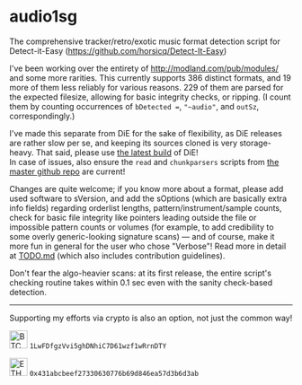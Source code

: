 # audio1sg
 The comprehensive tracker/retro/exotic music format detection script for Detect-it-Easy (https://github.com/horsicq/Detect-It-Easy)

I've been working over the entirety of http://modland.com/pub/modules/ and some more rarities. This currently supports 386 distinct formats, and 19 more of them less reliably for various reasons. 229 of them are parsed for the expected filesize, allowing for basic integrity checks, or ripping. (I count them by counting occurrences of `bDetected =`, `"~audio"`, and `outSz`, correspondingly.)

I've made this separate from DiE for the sake of flexibility, as DiE releases are rather slow per se, and keeping its sources cloned is very storage-heavy. That said, please use [the latest build](https://github.com/horsicq/DIE-engine/releases/tag/Beta) of DiE!\
In case of issues, also ensure the `read` and `chunkparsers` scripts from [the master github repo](https://github.com/horsicq/Detect-It-Easy/tree/master/db) are current!

Changes are quite welcome; if you know more about a format, please add used software to sVersion, and add the sOptions (which are basically extra info fields) regarding orderlist lengths, pattern/instrument/sample counts, check for basic file integrity like pointers leading outside the file or impossible pattern counts or volumes (for example, to add credibility to some overly generic-looking signature scans) — and of course, make it more fun in general for the user who chose "Verbose"! Read more in detail at [TODO.md](TODO.md) (which also includes contribution guidelines).

Don't fear the algo-heavier scans: at its first release, the entire script's checking routine takes within 0.1 sec even with the sanity check-based detection.
 
----

Supporting my efforts via crypto is also an option, not just the common way!
 
<img src="https://cryptologos.cc/logos/bitcoin-btc-logo.svg" height=32dp alt="BTC" /> `1LwFDfgzVvi5ghDNhiC7D61wzf1wRrnDTY`

<img src="https://cryptologos.cc/logos/versions/ethereum-eth-logo-colored.svg" height=32dp alt="ETH" /> `0x431abcbeef27330630776b69d846ea57d3b6d3ab`